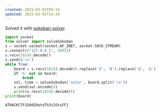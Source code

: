 ```yaml
---
created: 2025-03-02T04:34
updated: 2025-03-02T14:20
---
```


Solved it with [sokoban-solver](https://github.com/dangarfield/sokoban-solver).

```python
import socket
from solver import solveSokodan
s = socket.socket(socket.AF_INET, socket.SOCK_STREAM)
s.connect(("127.0.0.1", 5082))
s.recv(1024).decode()
s.send(b'\n')
while True:
    board = s.recv(1024).decode().replace('$', 'B').replace('@', '&')
    if '&' not in board:
        break
    sol, time = solveSokodan('astar', board.split('\n'))
    s.send(sol.encode())
    print(s.recv(1024).decode())
print(board)
```

```flag
ATHACKCTF{G0dIHateTh3s3StuFF}
```
